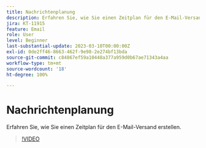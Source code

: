 ```yaml
---
title: Nachrichtenplanung
description: Erfahren Sie, wie Sie einen Zeitplan für den E-Mail-Versand erstellen.
jira: KT-11915
feature: Email
role: User
level: Beginner
last-substantial-update: 2023-03-10T00:00:00Z
exl-id: 0de2ff46-8663-462f-9e98-2e274bf13bda
source-git-commit: c84867ef59a10448a377a959d0b67ae71343a4aa
workflow-type: tm+mt
source-wordcount: '18'
ht-degree: 100%

---
```


# Nachrichtenplanung

Erfahren Sie, wie Sie einen Zeitplan für den E-Mail-Versand erstellen.

>[!VIDEO](https://video.tv.adobe.com/v/3415919/?quality=12&learn=on)
